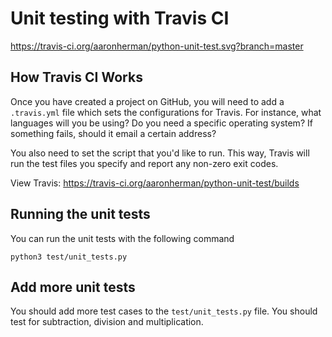 # Unit testing with Travis CI

https://travis-ci.org/aaronherman/python-unit-test.svg?branch=master

## How Travis CI Works
Once you have created a project on GitHub, you will need to add a `.travis.yml` file which sets the configurations for Travis. For instance, what languages will you be using? Do you need a specific operating system? If something fails, should it email a certain address? 

You also need to set the script that you'd like to run. This way, Travis will run the test files you specify and report any non-zero exit codes.

View Travis: https://travis-ci.org/aaronherman/python-unit-test/builds

## Running the unit tests
You can run the unit tests with the following command
```
python3 test/unit_tests.py
```

## Add more unit tests
You should add more test cases to the `test/unit_tests.py` file. You should test for subtraction, division and multiplication. 